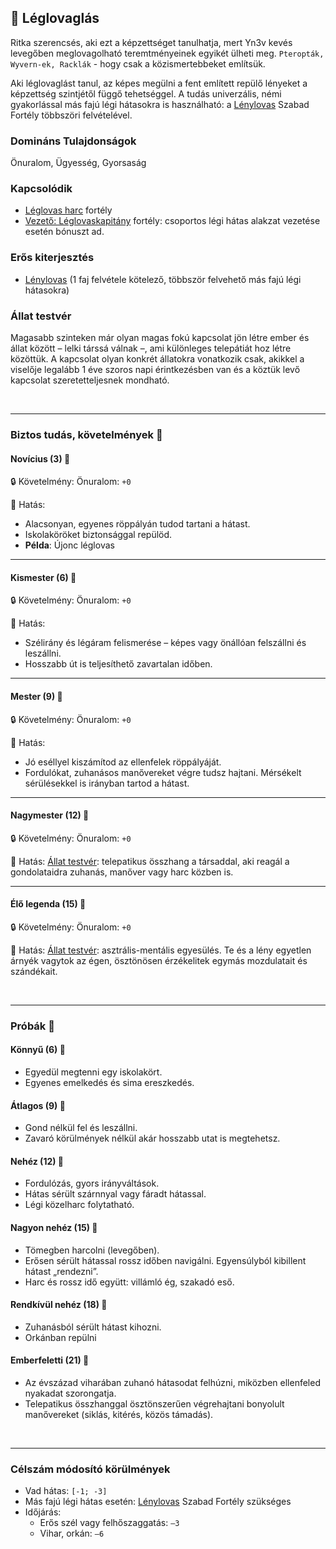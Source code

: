 ## 🔵 Léglovaglás

Ritka szerencsés, aki ezt a képzettséget tanulhatja, mert Yn3v kevés levegőben meglovagolható teremtményeinek egyikét ülheti meg. `Pteropták, Wyvern-ek, Racklák` - hogy csak a közismertebbeket említsük.

Aki léglovaglást tanul, az képes megülni a fent említett repülő lényeket a képzettség szintjétől függő tehetséggel. A tudás univerzális, némi gyakorlással más fajú légi hátasokra is használható: a [Lénylovas](../fortelyok.szabad/lenylovas.md) Szabad Fortély többszöri felvételével.

### Domináns Tulajdonságok

Önuralom, Ügyesség, Gyorsaság

### Kapcsolódik

- [Léglovas harc](../fortelyok.harci/leglovas_harc.md) fortély
- [Vezető: Léglovaskapitány](../fortelyok.harci/vezeto_leglovaskapitany.md) fortély: csoportos légi hátas alakzat vezetése esetén bónuszt ad.

### Erős kiterjesztés

- [Lénylovas](../fortelyok.szabad/lenylovas.md) (1 faj felvétele kötelező, többször felvehető más fajú légi hátasokra)

### Állat testvér

Magasabb szinteken már olyan magas fokú kapcsolat jön létre ember és állat között – lelki társsá válnak –, ami különleges telepátiát hoz létre közöttük. A kapcsolat olyan konkrét állatokra vonatkozik csak, akikkel a viselője legalább 1 éve szoros napi érintkezésben van és a köztük levő kapcsolat szeretetteljesnek mondható.

<br />

---
### Biztos tudás, követelmények 📖

#### Novícius (3) 📖

🔒 Követelmény: Önuralom: `+0`

🌟 Hatás:
- Alacsonyan, egyenes röppályán tudod tartani a hátast.
- Iskolaköröket biztonsággal repülöd.
- **Példa**: Újonc léglovas

---
#### Kismester (6) 📖

🔒 Követelmény: Önuralom: `+0`

🌟 Hatás:
- Szélirány és légáram felismerése – képes vagy önállóan felszállni és leszállni.
- Hosszabb út is teljesíthető zavartalan időben.

---
#### Mester (9) 📖

🔒 Követelmény: Önuralom: `+0`

🌟 Hatás:
- Jó eséllyel kiszámítod az ellenfelek röppályáját.
- Fordulókat, zuhanásos manővereket végre tudsz hajtani. Mérsékelt sérülésekkel is irányban tartod a hátast.

---
#### Nagymester (12) 📖

🔒 Követelmény: Önuralom: `+0`

🌟 Hatás: [Állat testvér](#%A1llat-testv%C3%A9r): telepatikus összhang a társaddal, aki reagál a gondolataidra zuhanás, manőver vagy harc közben is.

---
#### Élő legenda (15) 📖

🔒 Követelmény: Önuralom: `+0`

🌟 Hatás: [Állat testvér](#%A1llat-testv%C3%A9r): asztrális-mentális egyesülés. Te és a lény egyetlen árnyék vagytok az égen, ösztönösen érzékelitek egymás mozdulatait és szándékait.

<br />

---
### Próbák 🎲

#### Könnyű (6) 🎲 

- Egyedül megtenni egy iskolakört.
- Egyenes emelkedés és sima ereszkedés.

#### Átlagos (9) 🎲 

- Gond nélkül fel és leszállni.
- Zavaró körülmények nélkül akár hosszabb utat is megtehetsz.

#### Nehéz (12) 🎲 

- Fordulózás, gyors irányváltások.
- Hátas sérült szárnnyal vagy fáradt hátassal.
- Légi közelharc folytatható.

#### Nagyon nehéz (15) 🎲 

- Tömegben harcolni (levegőben).
- Erősen sérült hátassal rossz időben navigálni. Egyensúlyból kibillent hátast „rendezni”.
- Harc és rossz idő együtt: villámló ég, szakadó eső.

#### Rendkívül nehéz (18) 🎲 

- Zuhanásból sérült hátast kihozni.
- Orkánban repülni

#### Emberfeletti (21) 🎲 

- Az évszázad viharában zuhanó hátasodat felhúzni, miközben ellenfeled nyakadat szorongatja.
- Telepatikus összhanggal ösztönszerűen végrehajtani bonyolult manővereket (siklás, kitérés, közös támadás).

<br />

---
### Célszám módosító körülmények

- Vad hátas: `[-1; -3]`
- Más fajú légi hátas esetén: [Lénylovas](../fortelyok.szabad/lenylovas.md) Szabad Fortély szükséges
- Időjárás:
    - Erős szél vagy felhőszaggatás: `–3`
    - Vihar, orkán: `–6`
    